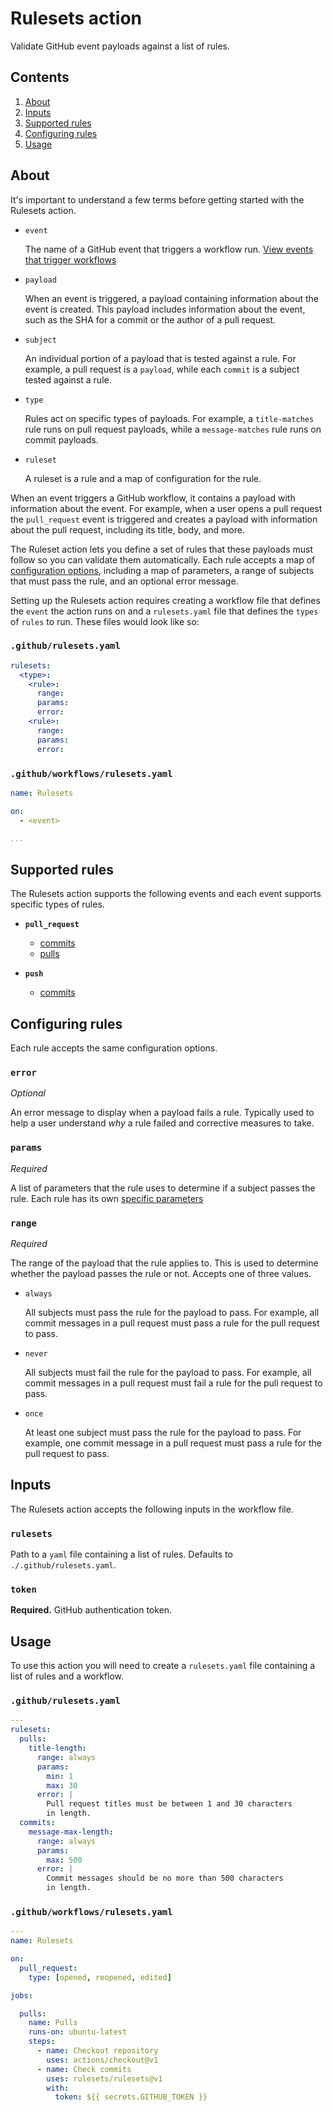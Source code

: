 # Rulesets action

Validate GitHub event payloads against a list of rules.


## Contents

1. [About](#about)
1. [Inputs](#inputs)
1. [Supported rules](#supported-rules)
1. [Configuring rules](#configuring-rules)
1. [Usage](#usage)



## About

It's important to understand a few terms before getting started with the Rulesets action.

- `event`

  The name of a GitHub event that triggers a workflow run. 
  [View events that trigger workflows](https://help.github.com/en/actions/reference/events-that-trigger-workflows)

- `payload`

  When an event is triggered, a payload containing information about the event is created.
  This payload includes information about the event, such as the SHA for a commit or the author
  of a pull request.

- `subject`

  An individual portion of a payload that is tested against a rule. For example, a pull request
  is a `payload`, while each `commit` is a subject tested against a rule.

- `type`

  Rules act on specific types of payloads. For example, a `title-matches` rule runs on pull
  request payloads, while a `message-matches` rule runs on commit payloads.

- `ruleset`

  A ruleset is a rule and a map of configuration for the rule.

When an event triggers a GitHub workflow, it contains a payload with information about the event.
For example, when a user opens a pull request the `pull_request` event is triggered and creates
a payload with information about the pull request, including its title, body, and more.

The Ruleset action lets you define a set of rules that these payloads must follow so you can
validate them automatically. Each rule accepts a map of [configuration options](#configuring-rules), 
including a map of parameters, a range of subjects that must pass the rule, and an optional
error message.

Setting up the Rulesets action requires creating a workflow file that defines the `event` the
action runs on and a `rulesets.yaml` file that defines the `types` of `rules` to run. These
files would look like so:

### `.github/rulesets.yaml`

```yaml
rulesets:
  <type>:
    <rule>:
      range:
      params:
      error:
    <rule>:
      range:
      params:
      error:
```

### `.github/workflows/rulesets.yaml`

```yaml
name: Rulesets

on:
  - <event>

...
```


## Supported rules

The Rulesets action supports the following events and each event supports specific types of rules.

- **`pull_request`**

  - [commits](docs/rules.md#commits)
  - [pulls](docs/rules.md#pulls)

- **`push`**

  - [commits](docs/rules#commits)


## Configuring rules

Each rule accepts the same configuration options.

### `error`

_Optional_

An error message to display when a payload fails a rule. Typically used to help a user understand
_why_ a rule failed and corrective measures to take.

### `params`

_Required_

A list of parameters that the rule uses to determine if a subject passes the rule. Each rule
has its own [specific parameters](docs/rules.md)

### `range`

_Required_

The range of the payload that the rule applies to. This is used to determine whether the payload 
passes the rule or not. Accepts one of three values.

- `always`

  All subjects must pass the rule for the payload to pass. For example, all commit messages in a 
  pull request must pass a rule for the pull request to pass.

- `never`

  All subjects must fail the rule for the payload to pass. For example, all commit messages in a 
  pull request must fail a rule for the pull request to pass.

- `once`

  At least one subject must pass the rule for the payload to pass. For example, one commit message
  in a pull request must pass a rule for the pull request to pass.


## Inputs

The Rulesets action accepts the following inputs in the workflow file.

### `rulesets`

Path to a `yaml` file containing a list of rules. Defaults to `./.github/rulesets.yaml`.

### `token`

**Required.** GitHub authentication token.


## Usage

To use this action you will need to create a `rulesets.yaml` file containing a list of rules
and a workflow.

### `.github/rulesets.yaml`

```yaml
---
rulesets:
  pulls:
    title-length:
      range: always
      params:
        min: 1
        max: 30
      error: |
        Pull request titles must be between 1 and 30 characters
        in length.
  commits:
    message-max-length:
      range: always
      params:
        max: 500
      error: |
        Commit messages should be no more than 500 characters
        in length.
```

### `.github/workflows/rulesets.yaml`

```yaml
---
name: Rulesets

on:
  pull_request:
    type: [opened, reopened, edited]

jobs:

  pulls:
    name: Pulls
    runs-on: ubuntu-latest
    steps:
      - name: Checkout repository
        uses: actions/checkout@v1
      - name: Check commits
        uses: rulesets/rulesets@v1
        with:
          token: ${{ secrets.GITHUB_TOKEN }}
```
